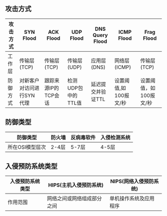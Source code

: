 ## 攻击方式


攻击方式 | SYN Flood  | ACK Flood | UDP Flood | DNS Query Flood | ICMP Flood | Frag Flood|
---------|------------|-----------|-----------|-----------------|------------|-----------|
工作层   |传输层(TCP) |传输层(TCP)|传输层(UDP)|应用层(DNS)      |网络层(ICMP)|传输层(TCP)|
防御方式 |对新客户对访问进行SYN代理|跟踪来源IP的TCP会话|检测UDP包中的TTL值|延迟提交并验证TTL|设置阈值,如100报文/秒|设置阈值，如100报文/秒|


## 防御类型


防御类型|防火墙|反病毒软件|入侵检测系统|
--------|------|----------|------------|
所在OSI模型层次|2-4层|5-7层|4-5层|


## 入侵预防系统类型

入侵预防系统类型|HIPS(主机入侵预防系统)|NIPS(网络入侵预防系统)|
----------------|----------------------|----------------------|
作用范围|网络之间或网络组成部分之间|单机操作系统及应用程序|

